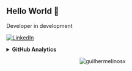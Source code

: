 ## Hello World 👋

Developer in development

[![LinkedIn](https://img.shields.io/badge/LinkedIn-0077B5?style=for-the-badge&logo=linkedin&logoColor=white)](https://www.linkedin.com/in/guilhermelinosx/)





<details>
   
   <summary><b>GitHub Analytics
</b></summary>
   </br>
  <div align="center">
  <img height="200em" src="https://github-readme-stats.vercel.app/api?username=guilhermelinosx&show_icons=true&theme=dark"/>
  <img height="200em" src="https://github-readme-stats.vercel.app/api/top-langs/?username=guilhermelinosx&theme=dark"/>
  </div>
</details>

<p align="center"> <img src="https://komarev.com/ghpvc/?username=guilhermelinosx&label=Profile%20views&color=03bb85&style=flat" alt="guilhermelinosx" /> </p>

